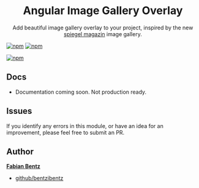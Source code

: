 <h1 align="center">Angular Image Gallery Overlay</h1>

<p align="center">Add beautiful image gallery overlay to your project, inspired by the new <a href="https://www.spiegel.de/panorama/wangerooge-badestrand-nach-sturmfluten-fast-vollstaendig-weg-a-767933a5-4d9c-447b-8029-159d74b6efe2" target="_blank">spiegel magazin</a> image gallery.</p>


[![npm](https://img.shields.io/badge/demo-online-ed1c46.svg)](https://bentzibentz.github.io/ngx-gallery-overlay-demo/)
[![npm](https://img.shields.io/npm/v/@ngx-image-overlay/core.svg?maxAge=2592000?style=plastic)](https://www.npmjs.com/package/ngx-image-overlay)

<!--
[![npm](https://img.shields.io/npm/dt/@ngx-gallery/core.svg?maxAge=2592000?style=plastic)](https://www.npmjs.com/package/@ngx-gallery/core)
-->
[![npm](https://img.shields.io/npm/l/express.svg?maxAge=2592000)](/LICENSE)


## Docs

- Documentation coming soon. Not production ready.

## Issues

If you identify any errors in this module, or have an idea for an improvement, please feel free to submit an PR.

## Author

 **[Fabian Bentz](https://www.fabianbentz.de)**

- [github/bentzibentz](https://github.com/bentzibentz)
